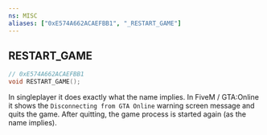 ```yaml
---
ns: MISC
aliases: ["0xE574A662ACAEFBB1", "_RESTART_GAME"]
---
```

## RESTART_GAME

```c
// 0xE574A662ACAEFBB1
void RESTART_GAME();
```

In singleplayer it does exactly what the name implies. In FiveM / GTA:Online it shows the `Disconnecting from GTA Online` warning screen message and quits the game.
After quitting, the game process is started again (as the name implies).
